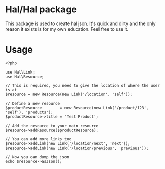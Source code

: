 # Hal/Hal package

This package is used to create hal json. It's quick and dirty and the only
reason it exists is for my own education. Feel free to use it.

# Usage

    <?php

    use Hal\Link;
    use Hal\Resource;

    // This is required, you need to give the location of where the user is at
    $resource = new Resource(new Link('/location', 'self'));

    // Define a new resource
    $productResource        = new Resource(new Link('/product/123', 'self'), 'products');
    $productResource->title = 'Test Product';

    // Add the resource to your main resource
    $resource->addResource($productResource);

    // You can add more links too
    $resource->addLink(new Link('/location/next', 'next'));
    $resource->addLink(new Link('/location/previous', 'previous'));

    // Now you can dump the json
    echo $resource->asJson();
